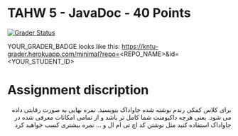 # TAHW 5 - JavaDoc - 40 Points

[![Grader Status](YOUR_GRADER_BADGE)](YOUR_GRADER_BADGE)

YOUR_GRADER_BADGE looks like this: https://kntu-grader.herokuapp.com/minimal?repo=<REPO_NAME>&id=<YOUR_STUDENT_ID>


# Assignment discription



<alt dir="rtl" align="right">
  
  برای کلاس کمکی رندم نوشته شده جاواداک بنویسید. نمره نهایی به صورت رقابتی داده می شود. یعنی هرچه داکیومنت شما کامل تر باشد و از تمامی امکانات معرفی شده در جاواداک استفاده کنید مثل نوشتن کد اچ تی ام ال و ... نمره بیشتری کسب خواهید کرد
  
  
  </alt>
